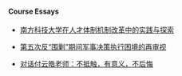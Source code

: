 #### Course Essays
- [南方科技大学在人才体制机制改革中的实践与探索](https://mp.weixin.qq.com/s/uY51jHHqWiMn3meMQ_faUg)<br>

- [第五次反“围剿”期间军事决策执行困境的再审视](https://mp.weixin.qq.com/s/nK2lfCXGjx99G7jAZNmMjw)<br>

- [对话付云皓老师：不抵触，有意义，不后悔](https://mp.weixin.qq.com/s/wjSSZl6AMpctP1bC-3uPXg)<br>
